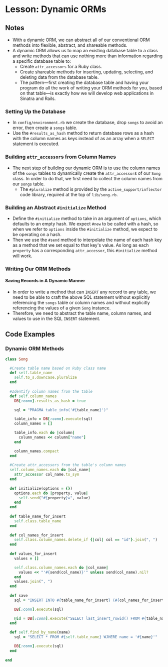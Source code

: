 # Lesson: Dynamic ORMs

## Notes

- With a dynamic ORM, we can abstract all of our conventional ORM methods into flexible, abstract, and shareable methods.
- A dynamic ORM allows us to map an existing database table to a class and write methods that can use nothing more than information regarding a specific database table to:
  - Create `attr_accessors` for a Ruby class.
  - Create shareable methods for inserting, updating, selecting, and deleting data from the database table.
  - The pattern—first creating the database table and having your program do all the work of writing your ORM methods for you, based on that table—is exactly how we will develop web applications in Sinatra and Rails.

### Setting Up the Database

- In `config/environment.rb` we create the database, drop `songs` to avoid an error, then create a `songs` table.
- Use the `#results_as_hash` method to return database rows as a hash with the column names as keys instead of as an array when a `SELECT` statement is executed.

### Building `attr_accessor`s from Column Names

- The next step of building our dynamic ORM is to use the column names of the `songs` tables to dynamically create the `attr_accessor`s of our `Song` class. In order to do that, we first need to collect the column names from our `songs` table.
  - The `#pluralize` method is provided by the `active_support/inflector` code library, required at the top of `lib/song.rb`.

### Building an Abstract `#initialize` Method

- Define the `#initialize` method to take in an argument of `options`, which defaults to an empty hash. We expect `#new` to be called with a hash, so when we refer to `options` inside the `#initialize` method, we expect to be operating on a hash.
- Then we use the `#send` method to interpolate the name of each hash key as a method that we set equal to that key's value. As long as each `property` has a corresponding `attr_accessor`, this `#initialize` method will work.

### Writing Our ORM Methods

#### Saving Records in A Dynamic Manner

- In order to write a method that can `INSERT` any record to any table, we need to be able to craft the above SQL statement without explicitly referencing the `songs` table or column names and without explicitly referencing the values of a given `Song` instance.
- Therefore, we need to abstract the table name, column names, and values to use in the SQL `INSERT` statement.

## Code Examples

### Dynamic ORM Methods

```ruby
class Song

  #Create table name based on Ruby class name
  def self.table_name
    self.to_s.downcase.pluralize
  end
  
  #Identify column names from the table
  def self.column_names
    DB[:conn].results_as_hash = true

    sql = "PRAGMA table_info('#{table_name}')"

    table_info = DB[:conn].execute(sql)
    column_names = []

    table_info.each do |column|
      column_names << column["name"]
    end

    column_names.compact
  end
  
  #Create attr_accessors from the table's column names
  self.column_names.each do |col_name|
    attr_accessor col_name.to_sym
  end
  
  def initialize(options = {})
    options.each do |property, value|
      self.send("#{property}=", value)
    end
  end
  
  def table_name_for_insert
    self.class.table_name
  end
  
  def col_names_for_insert
    self.class.column_names.delete_if {|col| col == "id"}.join(", ")
  end
  
  def values_for_insert
    values = []

    self.class.column_names.each do |col_name|
      values << "'#{send(col_name)}'" unless send(col_name).nil?
    end
    values.join(", ")
  end
  
  def save
    sql = "INSERT INTO #{table_name_for_insert} (#{col_names_for_insert}) VALUES (#{values_for_insert})"

    DB[:conn].execute(sql)

    @id = DB[:conn].execute("SELECT last_insert_rowid() FROM #{table_name_for_insert}")[0][0]
  end
  
  def self.find_by_name(name)
    sql = "SELECT * FROM #{self.table_name} WJHERE name = '#{name}'"

    DB[:conn].execute(sql)
  end
  
end
```

